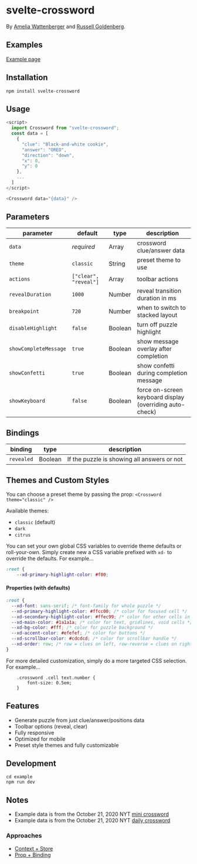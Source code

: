 # svelte-crossword

By [Amelia Wattenberger](https://twitter.com/wattenberger) and [Russell Goldenberg](https://twitter.com/codenberg).

## Examples

[Example page](https://russellgoldenberg.github.io/svelte-crossword)

## Installation

`npm install svelte-crossword`

## Usage

```javascript
<script>
  import Crossword from "svelte-crossword";
  const data = [
    {
      "clue": "Black-and-white cookie",
      "answer": "OREO",
      "direction": "down",
      "x": 0,
      "y": 0
    },
    ...
  ]
</script>

<Crossword data="{data}" />
```

## Parameters

| parameter             | default               | type    | description                                              |
| --------------------- | --------------------- | ------- | -------------------------------------------------------- |
| `data`                | _required_            | Array   | crossword clue/answer data                               |
| `theme`               | `classic`             | String  | preset theme to use                                      |
| `actions`             | `["clear", "reveal"]` | Array   | toolbar actions                                          |
| `revealDuration`      | `1000`                | Number  | reveal transition duration in ms                         |
| `breakpoint`          | `720`                 | Number  | when to switch to stacked layout                         |
| `disableHighlight`    | `false`               | Boolean | turn off puzzle highlight                                |
| `showCompleteMessage` | `true`                | Boolean | show message overlay after completion                    |
| `showConfetti`        | `true`                | Boolean | show confetti during completion message                  |
| `showKeyboard`        | `false`               | Boolean | force on-screen keyboard display (overriding auto-check) |

## Bindings

| binding    | type    | description                                 |
| ---------- | ------- | ------------------------------------------- |
| `revealed` | Boolean | If the puzzle is showing all answers or not |

## Themes and Custom Styles

You can choose a preset theme by passing the prop:
`<Crossword theme="classic" />`

Available themes:

- `classic` (default)
- `dark`
- `citrus`

You can set your own global CSS variables to override theme defaults or roll-your-own. Simply create new a CSS variable prefixed with `xd-` to override the defaults. For example...

```css
:root {
	--xd-primary-highlight-color: #f00;
```

#### Properties (with defaults)

```css
:root {
  --xd-font: sans-serif; /* font-family for whole puzzle */
  --xd-primary-highlight-color: #ffcc00; /* color for focused cell */
  --xd-secondary-highlight-color: #ffec99; /* color for other cells in current clue */
  --xd-main-color: #1a1a1a; /* color for text, gridlines, void cells */
  --xd-bg-color: #fff; /* color for puzzle background */
  --xd-accent-color: #efefef; /* color for buttons */
  --xd-scrollbar-color: #cdcdcd; /* color for scrollbar handle */
  --xd-order: row; /* row = clues on left, row-reverse = clues on right  */
}
```

For more detailed customization, simply do a more targeted CSS selection. For example...

```
	.crossword .cell text.number {
		font-size: 0.5em;
	}
```

## Features

- Generate puzzle from just clue/answer/positions data
- Toolbar options (reveal, clear)
- Fully responsive
- Optimized for mobile
- Preset style themes and fully customizable

## Development

```
cd example
npm run dev
```

## Notes

- Example data is from the October 21, 2020 NYT [mini crossword](https://www.nytimes.com/crosswords/game/mini/2020/10/21)
- Example data is from the October 21, 2020 NYT [daily crossword](https://www.nytimes.com/crosswords/game/daily/2020/10/21)

### Approaches

- [Context + Store](https://svelte.dev/repl/cb193342ca4e4d43af66b5c14167d117?version=3.29.0)
- [Prop + Binding](https://svelte.dev/repl/aa9159dabc8a40e48c1f6fad3a083e9e?version=3.29.0)
